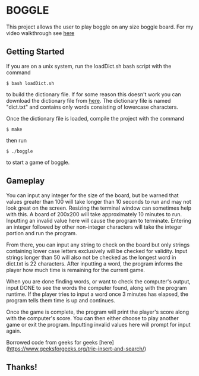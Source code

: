 # BOGGLE
This project allows the user to play boggle on any size boggle board.  For my video walkthrough see [here](https://alabama.box.com/s/77s1y07a8tax2xayzssgafqyfgmdmxdk)

## Getting Started
If you are on a unix system, run the loadDict.sh bash script with the command

```
$ bash loadDict.sh
```
to build the dictionary file.  If for some reason this doesn't work you can download the dictionary file from [here](https://alabama.box.com/s/6vm2svlcuoi757uon3972mbxv5ptuejr).
The dictionary file is named "dict.txt" and contains only words consisting of lowercase characters.

Once the dictionary file is loaded, compile the project with the command

```
$ make
```
then run
```
$ ./boggle
```
to start a game of boggle.

## Gameplay

You can input any integer for the size of the board, but be warned that values greater than 100 will take longer than 10 seconds to run and may not look great on the screen. Resizing the terminal window can sometimes help with this. A board of 200x200 will take approximately 10 minutes to run.  Inputting an invalid value here will cause the program to terminate. Entering an integer followed by other non-integer characters will take the integer portion and run the program.

From there, you can input any string to check on the board but only strings containing lower case letters exclusively will be checked for validity.  Input strings longer than 50 will also not be checked as the longest word in dict.txt is 22 characters.  After inputting a word, the program informs the player how much time is remaining for the current game.

When you are done finding words, or want to check the computer's output, input DONE to see the words the computer found, along with the program runtime. If the player tries to input a word once 3 minutes has elapsed, the program tells them time is up and continues.

Once the game is complete, the program will print the player's score along with the computer's score.  You can then either choose to play another game or exit the program.  Inputting invalid values here will prompt for input again.

Borrowed code from geeks for geeks [here] 
(https://www.geeksforgeeks.org/trie-insert-and-search/)

## Thanks!
